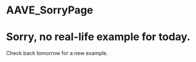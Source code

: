 # AAVE_SorryPage
<!DOCTYPE html>
<html lang="en">
<head>
  <meta charset="UTF-8">
  <meta name="viewport" content="width=device-width, initial-scale=1.0">
  <title>No Real-Life Example</title>
</head>
<body>
  <h1>Sorry, no real-life example for today.</h1>
  <p>Check back tomorrow for a new example.</p>
</body>
</html>
